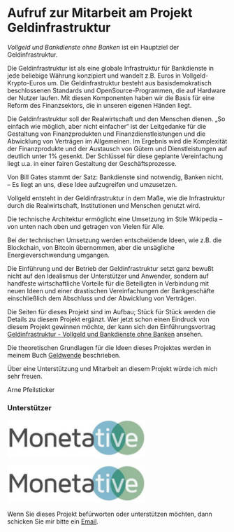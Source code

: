 # Aufruf zur Mitarbeit am Projekt Geldinfrastruktur

*Vollgeld und Bankdienste ohne Banken* ist ein Hauptziel der Geldinfrastruktur.

Die Geldinfrastruktur ist als eine globale Infrastruktur für Bankdienste in jede beliebige Währung konzipiert und wandelt z.B. Euros in Vollgeld-Krypto-Euros um. Die Geldinfrastruktur besteht aus basisdemokratisch beschlossenen Standards und OpenSource-Programmen, die auf Hardware der Nutzer laufen. Mit diesen Komponenten haben wir die Basis für eine Reform des Finanzsektors, die in unseren eigenen Händen liegt. 

Die Geldinfrastruktur soll der Realwirtschaft und den Menschen dienen. „So einfach wie möglich, aber nicht einfacher“ ist der Leitgedanke für die Gestaltung von Finanzprodukten und Finanzdienstleistungen und die Abwicklung von Verträgen im Allgemeinen. Im Ergebnis wird die Komplexität der Finanzprodukte und der Austausch von Gütern und Dienstleistungen auf deutlich unter 1% gesenkt. Der Schlüssel für diese geplante Vereinfachung liegt u.a. in einer fairen Gestaltung der Geschäftsprozesse. 

Von Bill Gates stammt der Satz: Bankdienste sind notwendig, Banken nicht. – Es liegt an uns, diese Idee aufzugreifen und umzusetzen.

Vollgeld entsteht in der Geldinfrastruktur in dem Maße, wie die Infrastruktur durch die Realwirtschaft, Institutionen und Menschen genutzt wird.

Die technische Architektur ermöglicht eine Umsetzung im Stile Wikipedia – von unten nach oben und getragen von Vielen für Alle.

Bei der technischen Umsetzung werden entscheidende Ideen, wie z.B. die Blockchain, von Bitcoin übernommen, aber die unsägliche Energieverschwendung umgangen. 

Die Einführung und der Betrieb der Geldinfrastruktur setzt ganz bewußt nicht auf den Idealismus der Unterstützer und Anwender, sondern auf handfeste wirtschaftliche Vorteile für die Beteiligten in Verbindung mit neuen Ideen und einer drastischen Vereinfachungen der Bankgeschäfte einschließlich dem Abschluss und der Abwicklung von Verträgen.

Die Seiten für dieses Projekt sind im Aufbau; Stück für Stück werden die Details zu diesem Projekt ergänzt. Wer jetzt schon einen Eindruck von diesem Projekt gewinnen möchte, der kann sich den Einführungsvortrag <a href="https://www.youtube.com/watch?v=kK9xSKVTa9I" target="_blank">Geldinfrastruktur - Vollgeld und Bankdienste ohne Banken</a> ansehen.

Die theoretischen Grundlagen für die Ideen dieses Projektes werden in meinem Buch <a href="https://www.bod.de/buchshop/geldwende-arne-pfeilsticker-9783744852333" target="_blank">Geldwende</a> beschrieben.

Über eine Unterstützung und Mitarbeit an diesem Projekt würde ich mich sehr freuen.

Arne Pfeilsticker

### Unterstützer

[![Logo Monetative](/images/logoMonetative.jpg)](https://www.monetative.de/)

<a href="https://www.monetative.de/" target="_blank">![Logo Monetative](/images/logoMonetative.jpg)</a>

Wenn Sie dieses Projekt befürworten oder unterstützen möchten, dann schicken Sie mir bitte ein [Email](mailto:Arne.Pfeilsticker@pfeilsticker.de).